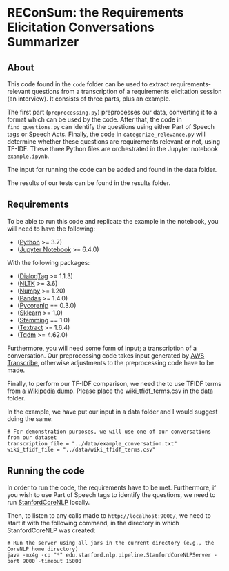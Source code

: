 # REConSum: the Requirements Elicitation Conversations Summarizer
## About
This code found in the `code` folder can be used to extract requirements-relevant questions from a transcription of a requirements elicitation session (an interview). It consists of three parts, plus an example. 

The first part (`preprocessing.py`) preprocesses our data, converting it to a format which can be used by the code. 
After that, the code in `find_questions.py` can identify the questions using either Part of Speech tags or Speech Acts. 
Finally, the code in `categorize_relevance.py` will determine whether these questions are requirements relevant or not, using TF-IDF.
These three Python files are orchestrated in the Jupyter notebook `example.ipynb`. 

The input for running the code can be added and found in the data folder.

The results of our tests can be found in the results folder.

## Requirements
To be able to run this code and replicate the example in the notebook, you will need to have the following:
- ([Python](https://www.python.org/downloads/) >= 3.7)
- ([Jupyter Notebook](https://jupyter.org/install) >= 6.4.0)

With the following packages:
- ([DialogTag](https://pypi.org/project/DialogTag/) >= 1.1.3)
- ([NLTK](https://www.nltk.org/install.html) >= 3.6)
- ([Numpy](https://pypi.org/project/numpy/) >= 1.20)
- ([Pandas](https://pypi.org/project/pandas/) >= 1.4.0)
- ([Pycorenlp](https://pypi.org/project/pycorenlp/) == 0.3.0)
- ([Sklearn](https://pypi.org/project/scikit-learn/) >= 1.0)
- ([Stemming](https://pypi.org/project/stemming/) == 1.0)
- ([Textract](https://pypi.org/project/textract/) >= 1.6.4)
- ([Tqdm](https://pypi.org/project/tqdm/) >= 4.62.0)

Furthermore, you will need some form of input; a transcription of a conversation. Our preprocessing code takes input generated by [AWS Transcribe](https://aws.amazon.com/transcribe/), otherwise adjustments to the preprocessing code have to be made.

Finally, to perform our TF-IDF comparison, we need the to use TFIDF terms from [a Wikipedia dump](https://github.com/SmartDataAnalytics/Wikipedia_TF_IDF_Dataset). Please place the wiki_tfidf_terms.csv in the data folder. 

In the example, we have put our input in a data folder and I would suggest doing the same:
<pre><code># For demonstration purposes, we will use one of our conversations from our dataset
transcription_file = "../data/example_conversation.txt"
wiki_tfidf_file = "../data/wiki_tfidf_terms.csv"
</code></pre>



## Running the code
In order to run the code, the requirements have to be met. Furthermore, if you wish to use Part of Speech tags to identify the questions, we need to run [StanfordCoreNLP](https://stanfordnlp.github.io/CoreNLP/download.html) locally.

Then, to listen to any calls made to `http://localhost:9000/`, we need to start it with the following command, in the directory in which StanfordCoreNLP was created:
<pre><code># Run the server using all jars in the current directory (e.g., the CoreNLP home directory)
java -mx4g -cp "*" edu.stanford.nlp.pipeline.StanfordCoreNLPServer -port 9000 -timeout 15000
</code></pre>


